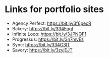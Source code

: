 # Links for portfolio sites

- Agency Perfect: https://bit.ly/3f6pecR
- Bakery: https://bit.ly/334Fngl
- Infinite Loop: https://bit.ly/3JPNQF1
- Progressus: https://bit.ly/3n7mvEz
- Sync: https://bit.ly/334G3lT
- Savory: https://bit.ly/3zyjEJT
